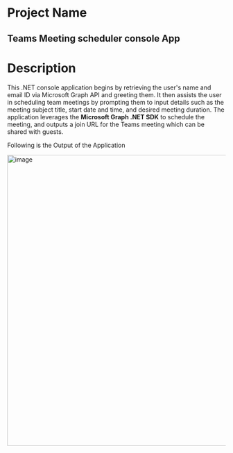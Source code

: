 # Project Name

## Teams Meeting scheduler console App

# Description

This .NET console application begins by retrieving the user's name and email ID via Microsoft Graph API and greeting them. It then assists the user in scheduling team meetings by prompting them to input details such as the meeting subject title, start date and time, and desired meeting duration. The application leverages the **Microsoft Graph .NET SDK** to schedule the meeting, and outputs a join URL for the Teams meeting which can be shared with guests.

Following is the Output of the Application

<img width="671" alt="image" src="https://user-images.githubusercontent.com/56484019/224447795-bf87d93b-2e4f-481f-b1eb-35421270612b.png">
